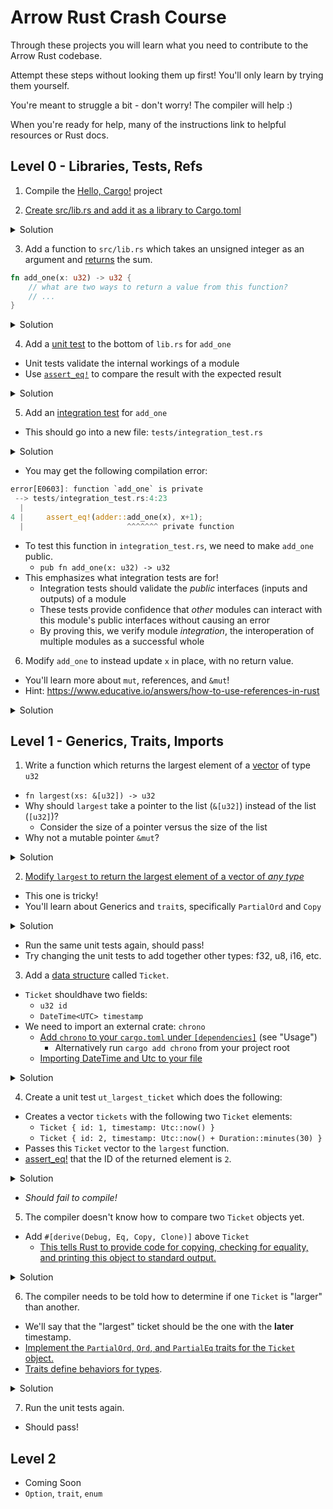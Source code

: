 # Arrow Rust Crash Course

Through these projects you will learn what you need to contribute to the Arrow Rust codebase.

Attempt these steps without looking them up first! You'll only learn by trying them yourself.

You're meant to struggle a bit - don't worry! The compiler will help :)

When you're ready for help, many of the instructions link to helpful resources or Rust docs.

## Level 0 - Libraries, Tests, Refs

1) Compile the [Hello, Cargo!](https://doc.rust-lang.org/book/ch01-03-hello-cargo.html) project

2) [Create src/lib.rs and add it as a library to Cargo.toml](https://doc.rust-lang.org/cargo/reference/cargo-targets.html?highlight=library#configuring-a-target)

<details><summary>Solution</summary>
<p>

```toml
# in Cargo.toml
[lib]
name = "adder"
path = "src/lib.rs"
test = true
```
</p>
</details>

3) Add a function to `src/lib.rs` which takes an unsigned integer as an argument and [returns](https://doc.rust-lang.org/rust-by-example/fn.html) the sum.

```rust
fn add_one(x: u32) -> u32 {
    // what are two ways to return a value from this function?
    // ...
}
```

<details><summary>Solution</summary>
<p>

```rust
fn add_one(x: u32) -> u32 {
    x + 1
    
    // Could also return with:
    // return x + 1; 
}
```
    
Notice that there is no semicolon `;` after `x+1`. `return` is not needed when the returned value is the last expression in the function.

Try adding a semicolon and see the compiler explanation!
    
```bash
$ cargo build
error[E0308]: mismatched types
 --> src/main.rs:1:23
  |
1 | fn add_one(x: u32) -> u32 {
  |    -------            ^^^ expected `u32`, found `()`
  |    |
  |    implicitly returns `()` as its body has no tail or `return` expression
2 |     x + 1;
  |          - help: remove this semicolon
```
    
</p>
</details>

4) Add a [unit test](https://doc.rust-lang.org/rust-by-example/testing/unit_testing.html) to the bottom of `lib.rs` for `add_one`
- Unit tests validate the internal workings of a module
- Use [`assert_eq!`](https://doc.rust-lang.org/std/macro.assert_eq.html) to compare the result with the expected result

<details><summary>Solution</summary>
<p>

```rust
// Bottom of lib.rs
#[cfg(test)]
mod tests {
    // `mod tests` is its own context, so functions must be
    //   imported from the library even though the tests are
    //   in the same file
    
    // Imports all functions from file, specifically `add_one`
    use super::*;

    #[test]
    fn ut_add_one() {
        let x: u32 = 5;
        let result = add_one(x);
        assert_eq!(x + 1, result); 
    }
}
```
</p>
</details>

5) Add an [integration test](https://doc.rust-lang.org/rust-by-example/testing/integration_testing.html) for `add_one`
- This should go into a new file: `tests/integration_test.rs`

<details><summary>Solution</summary>
<p>

```rust
// Top of tests/integration_test.rs
#[test]
fn it_add_one() {
    let x: u32 = 5;

    // No imports needed, all public functions
    //  from all libraries are accessible by
    //  integration tests
    assert_eq!(adder::add_one(x), x+1);
}
```
</p>
</details>

- You may get the following compilation error:

```rust
error[E0603]: function `add_one` is private
 --> tests/integration_test.rs:4:23
  |
4 |     assert_eq!(adder::add_one(x), x+1);
  |                       ^^^^^^^ private function
```

- To test this function in `integration_test.rs`, we need to make `add_one` public.
  - `pub fn add_one(x: u32) -> u32`
- This emphasizes what integration tests are for!
  - Integration tests should validate the *public* interfaces (inputs and outputs) of a module
  - These tests provide confidence that *other* modules can interact with this module's public interfaces without causing an error
  - By proving this, we verify module *integration*, the interoperation of multiple modules as a successful whole

6) Modify `add_one` to instead update `x` in place, with no return value.
- You'll learn more about `mut`, references, and `&mut`!
- Hint: https://www.educative.io/answers/how-to-use-references-in-rust

<details><summary>Solution</summary>
<p>

```rust
// in src/lib.rs
// Pass a mutable/editable reference to the variable: &mut 
pub fn add_one(x: &mut u32) {
    // Since X is now a pointer (&), must dereference with *
    *x += 1
}

#[cfg(test)]
mod tests {

    use super::*;

    #[test]
    fn ut_add_one() {
        let mut x: u32 = 5;
        let orig = x;

        // Error if we try add_one(x)
        // Add one only accepts a mutable pointer
        // with &mut we pass the pointer to x to the function
        add_one(&mut x); // no return value!
        assert_eq!(orig + 1, x); 
    }
}
```
```rust
// in tests/integration_test.rs
#[test]
fn it_add_one() {
    let start: u32 = 5;
    let mut x: u32 = start;
    adder::add_one(&mut x);
    assert_eq!(x, start + 1);
}

```
</p>
</details>

## Level 1 - Generics, Traits, Imports

1) Write a function which returns the largest element of a [vector](https://doc.rust-lang.org/std/vec/struct.Vec.html) of type `u32`
- `fn largest(xs: &[u32]) -> u32`
- Why should `largest` take a pointer to the list (`&[u32]`) instead of the list (`[u32]`)?
    - Consider the size of a pointer versus the size of the list
- Why not a mutable pointer `&mut`?

<details><summary>Solution</summary>
<p>

```rust
// There are several implementations possible
// largest takes a pointer to the vector instead of copying the
//   the whole vector. A pointer is 4 bytes. The vector might
//   be hundreds of bytes
// The pointer is not mutable (&mut[u32]) because we do not want
//   the list to be modified. We only want to find the largest
//   element.
// This is a powerful protection, similar to const arguments in
//   C/C++, but by default.
fn largest(list: &[u32]) -> u32 {
    let mut largest: u32 = list[0];

    // &item means a reference to (and not a copy of) item
    for &item in list {
        if item > largest {
            largest = item;
        }
    }

    largest
}

#[cfg(test)]
mod tests {

    use super::*;

    fn ut_largest() {
        let max = 100;
        let xs = vec![max - 1, max - 10, max - 50];
        assert_eq!(max, largest(&xs));
    }
}
```
</p>
</details>

2) [Modify `largest` to return the largest element of a vector of *any type*](https://doc.rust-lang.org/book/ch10-01-syntax.html)
- This one is tricky!
- You'll learn about Generics and `trait`s, specifically `PartialOrd` and `Copy`

<details><summary>Solution</summary>
<p>

```rust
// How to read:
// return the largest item from list of items of type T
//   where T must be Orderable/Sortable and Copyable
fn largest<T: PartialOrd + Copy>(list: &[T]) -> T {
    // Makes a copy of an element of type T
    //  therefore T must be Copyable
    let mut largest: T = list[0];

    for &item in list {
        // Compares items of type T
        // Greater than (>) operator requires two objects
        //  that can be compared
        // Therefore PartialOrd trait
        if item > largest {
            largest = item;
        }
    }

    largest
}
```
</p>
</details>

- Run the same unit tests again, should pass!
- Try changing the unit tests to add together other types: f32, u8, i16, etc.


3) Add a [data structure](https://doc.rust-lang.org/rust-by-example/custom_types/structs.html) called `Ticket`.
- `Ticket` shouldhave  two fields:
    - `u32 id`
    - `DateTime<UTC> timestamp`
- We need to import an external crate: `chrono`
    - [Add `chrono` to your `cargo.toml` under `[dependencies]`](https://crates.io/crates/chrono) (see "Usage")
        - Alternatively run `cargo add chrono` from your project root
    - [Importing DateTime and Utc to your file](https://docs.rs/chrono/0.4.0/chrono/struct.DateTime.html#example) 

<details><summary>Solution</summary>
<p>

```rust
use chrono::{DateTime, Utc};

struct Ticket {
    id: u32,
    timestamp: DateTime<Utc>
}
```

</p>
</details>

4) Create a unit test `ut_largest_ticket` which does the following:
- Creates a vector `tickets` with the following two `Ticket` elements:
    - `Ticket { id: 1, timestamp: Utc::now() }`
    - `Ticket { id: 2, timestamp: Utc::now() + Duration::minutes(30) }`
- Passes this `Ticket` vector to the `largest` function.
- [assert_eq!](https://doc.rust-lang.org/std/macro.assert.html#examples) that the ID of the returned element is `2`.

<details><summary>Solution</summary>
<p>

```rust
#[cfg(test)]
mod tests {

    use super::*;
    // Duration is used in unit tests, but not in library
    // import here
    use chrono::{Duration};

    #[test]
    fn ut_largest() {
        let tickets = vec![
            Ticket { id: 1, timestamp: Utc::now() },
            Ticket { id: 2, timestamp: Utc::now() + Duration::minutes(30) }
        ];
        assert_eq!(2, largest(&tickets).id);
    }
}
```
</p>
</details>

- *Should fail to compile!*

5) The compiler doesn't know how to compare two `Ticket` objects yet.
- Add `#[derive(Debug, Eq, Copy, Clone)]` above `Ticket`
  - [This tells Rust to provide code for copying, checking for equality, and printing this object to standard output.](https://doc.rust-lang.org/rust-by-example/trait/derive.html)

<details><summary>Solution</summary>
<p>

```rust
#[derive(Debug, Eq, Copy, Clone)]
struct Ticket {
    id: u32,
    timestamp: DateTime<Utc>
}
```

</p></details>

6) The compiler needs to be told how to determine if one `Ticket` is "larger" than another.
- We'll say that the "largest" ticket should be the one with the **later** timestamp.
- [Implement the `PartialOrd`, `Ord`, and `PartialEq` traits for the `Ticket` object.](https://doc.rust-lang.org/std/cmp/trait.Ord.html#how-can-i-implement-ord)
- [Traits define behaviors for types](https://doc.rust-lang.org/book/ch10-02-traits.html).

<details><summary>Solution</summary>
<p>

```rust
use std::cmp::Ordering;

#[derive(Debug, Eq, Copy, Clone)]
struct Ticket {
    id: u32,
    timestamp: DateTime<Utc>
}

impl Ord for Ticket {
    fn cmp(&self, other: &Self) -> Ordering {
        self.timestamp.cmp(&other.timestamp)
    }
}

impl PartialOrd for Ticket {
    fn partial_cmp(&self, other: &Self) -> Option<Ordering> {
        Some(self.cmp(other))
    }
}

impl PartialEq for Ticket {
    fn eq(&self, other: &Self) -> bool {
        self.timestamp == other.timestamp
    }
}
```
</p>
</details>

7) Run the unit tests again.
- Should pass!

## Level 2

- Coming Soon
- `Option`, `trait`, `enum`
